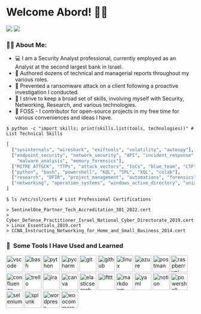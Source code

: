 # Welcome Abord! 👨‍💻

<div id="badges">
  <a href="https://www.linkedin.com/in/tomerrz/" style="text-decoration:none !important">
    <img src="https://img.shields.io/badge/LinkedIn-blue?logo=linkedin&logoColor=white&style=for-the-badge" />
  </a>

  <a href="mailto:tomerrza@gmail.com" style="text-decoration:none !important">
    <img src="https://img.shields.io/badge/Gmail-EA4335?logo=gmail&logoColor=white&style=for-the-badge" />
  </a>
</div> 


### :man_technologist: About Me:


- 💻 I am a Security Analyst professional, currently employed as an Analyst at the second largest bank in Israel.
- 📄 Authored dozens of technical and managerial reports throughout my various roles.
- 👾 Prevented a ransomware attack on a client following a proactive investigation I conducted.
- 📐 I strive to keep a broad set of skills, involving myself with Security, Networking, Research, and various technologies.
- 🐧 FOSS - I contributor for open-source projects in my free time for various conveniences and ideas I have.


```shell
$ python -c "import skills; print(skills.list(tools, technologies))" # List Technical Skills 
```
```python
[
  ["sysinternals", "wireshark", "exiftools", "volatility", "autospy"],
  ["endpoint_security", "network_security", "API", "incident_response",     
    "malware_analysis", "memory_forensics"],
  ["MITRE ATT&CK", "TTPs", "attack_vectors", "IoCs", "blue_team", "CTF", "SOC"],
  ["python", "bash", "powershell", "KQL", "SPL", "XQL", "colab"],
  ["research", "DFIR", "project_management", "automations", "forensics", "reporting"],
  ["networking", "operation_systems", "windows_active_directory", "unix-linux"],
]
```

```shell
$ ls /etc/ssl/certs # List Professional Certifications 
```
```shell
> SentinelOne_Partner_Tech_Accreditation_301_2022.cert 
> Cyber_Defense_Practitioner_Israel_National_Cyber_Directorate_2019.cert 
> Linux_Essentials_2019.cert 
> CCNA_Instructing_Networking_for_Home_and_Small_Business_2014.cert
```


<h3> 🚀 &nbsp;Some Tools I Have Used and Learned</h2>

<p align="left">
<img src="https://cdn.jsdelivr.net/gh/devicons/devicon/icons/vscode/vscode-original.svg" alt="vscode" width="45" height="45"/>
<img src="https://cdn.jsdelivr.net/gh/devicons/devicon/icons/bash/bash-original.svg" alt="bash" width="45" height="45"/>
<img src="https://cdn.jsdelivr.net/gh/devicons/devicon@latest/icons/python/python-original.svg" alt="python" width="45" height="45"/>
<img src="https://cdn.jsdelivr.net/gh/devicons/devicon@latest/icons/pycharm/pycharm-original.svg" alt="pycharm" width="45" height="45"/>
<img src="https://cdn.jsdelivr.net/gh/devicons/devicon@latest/icons/git/git-original.svg" alt="git" width="45" height="45"/>
<img src="https://cdn.jsdelivr.net/gh/devicons/devicon@latest/icons/github/github-original-wordmark.svg" alt="github" width="45" height="45"/>
<img src="https://cdn.jsdelivr.net/gh/devicons/devicon@latest/icons/linux/linux-original.svg" alt="linux" width="45" height="45"/>
<img src="https://cdn.jsdelivr.net/gh/devicons/devicon@latest/icons/azure/azure-original.svg" alt="azure" width="45" height="45"/>
<img src="https://cdn.jsdelivr.net/gh/devicons/devicon@latest/icons/postman/postman-original.svg" alt="postman" width="45" height="45"/>
<img src="https://cdn.jsdelivr.net/gh/devicons/devicon@latest/icons/raspberrypi/raspberrypi-original.svg" alt="raspberrypi" width="45" height="45"/>
<img src="https://cdn.jsdelivr.net/gh/devicons/devicon@latest/icons/confluence/confluence-original.svg" alt="confluence" width="45" height="45"/>
<img src="https://cdn.jsdelivr.net/gh/devicons/devicon@latest/icons/trello/trello-original.svg" alt="trello" width="45" height="45"/>
<img src="https://cdn.jsdelivr.net/gh/devicons/devicon@latest/icons/jira/jira-original.svg" alt="jira" width="45" height="45"/>
<img src="https://cdn.jsdelivr.net/gh/devicons/devicon@latest/icons/canva/canva-original.svg" alt="canva" width="45" height="45"/>
<img src="https://cdn.jsdelivr.net/gh/devicons/devicon@latest/icons/elasticsearch/elasticsearch-original.svg" alt="elasticsearch" width="45" height="45"/>
<img src="https://cdn.jsdelivr.net/gh/devicons/devicon@latest/icons/ifttt/ifttt-original.svg" alt="ifttt" width="45" height="45"/>
<img src="https://cdn.jsdelivr.net/gh/devicons/devicon@latest/icons/markdown/markdown-original.svg" alt="markdown" width="45" height="45"/>
<img src="https://cdn.jsdelivr.net/gh/devicons/devicon@latest/icons/yaml/yaml-original.svg" alt="yaml" width="45" height="45"/>
<img src="https://cdn.jsdelivr.net/gh/devicons/devicon@latest/icons/notion/notion-original.svg" alt="notion" width="45" height="45"/>
<img src="https://cdn.jsdelivr.net/gh/devicons/devicon@latest/icons/powershell/powershell-original.svg" alt="powershell" width="45" height="45"/>
<img src="https://cdn.jsdelivr.net/gh/devicons/devicon@latest/icons/selenium/selenium-original.svg" alt="selenium" width="45" height="45"/>
<img src="https://cdn.jsdelivr.net/gh/devicons/devicon@latest/icons/splunk/splunk-original-wordmark.svg" alt="splunk" width="45" height="45"/>
<img src="https://cdn.jsdelivr.net/gh/devicons/devicon@latest/icons/wordpress/wordpress-plain.svg" alt="wordpress" width="45" height="45"/>
<img src="https://cdn.jsdelivr.net/gh/devicons/devicon@latest/icons/woocommerce/woocommerce-original.svg" alt="woocommerce" width="45" height="45"/>

</p>

